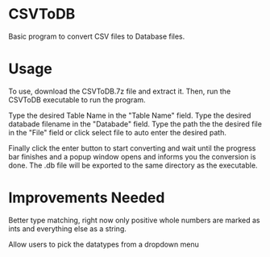# CSVToDB

Basic program to convert CSV files to Database files.

# Usage

To use, download the CSVToDB.7z file and extract it. Then, run the CSVToDB executable to run the program.

Type the desired Table Name in the "Table Name" field.
Type the desired databade filename in the "Databade" field.
Type the path the the desired file in the "File" field or click select file to auto enter the desired path.

Finally click the enter button to start converting and wait until the progress bar finishes and a popup window opens and informs you the conversion is done.
The .db file will be exported to the same directory as the executable.


# Improvements Needed

Better type matching, right now only positive whole numbers are marked as ints and everything else as a string. 

Allow users to pick the datatypes from a dropdown menu
